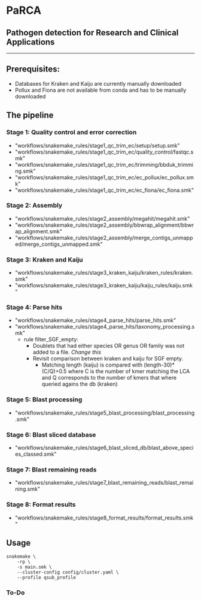 
# PaRCA
## Pathogen detection for Research and Clinical Applications

---
## Prerequisites:
* Databases for Kraken and Kaiju are currently manually downloaded 
* Pollux and Fiona are not available from conda and has to be manually downloaded

## **The pipeline**

### Stage 1: Quality control and error correction
* "workflows/snakemake_rules/stage1_qc_trim_ec/setup/setup.smk"
* "workflows/snakemake_rules/stage1_qc_trim_ec/quality_control/fastqc.smk"
* "workflows/snakemake_rules/stage1_qc_trim_ec/trimming/bbduk_trimming.smk"
* "workflows/snakemake_rules/stage1_qc_trim_ec/ec_pollux/ec_pollux.smk"
* "workflows/snakemake_rules/stage1_qc_trim_ec/ec_fiona/ec_fiona.smk"

### Stage 2: Assembly
* "workflows/snakemake_rules/stage2_assembly/megahit/megahit.smk"
* "workflows/snakemake_rules/stage2_assembly/bbwrap_alignment/bbwrap_alignment.smk"
* "workflows/snakemake_rules/stage2_assembly/merge_contigs_unmapped/merge_contigs_unmapped.smk"

### Stage 3: Kraken and Kaiju
* "workflows/snakemake_rules/stage3_kraken_kaiju/kraken_rules/kraken.smk"
* "workflows/snakemake_rules/stage3_kraken_kaiju/kaiju_rules/kaiju.smk"

### Stage 4: Parse hits
* "workflows/snakemake_rules/stage4_parse_hits/parse_hits.smk"
* "workflows/snakemake_rules/stage4_parse_hits/taxonomy_processing.smk" 
  * rule filter_SGF_empty: 
    * Doublets that had either species OR genus OR family was not added to a file. *Change this*
	* Revisit comparison between kraken and kaiju for SGF empty.
	  * Matching length (kaiju) is compared with (length-30)*(C/Q)+0.5 where C is the number of kmer matching the LCA and Q corresponds to the number of kmers that where queried agains the db (kraken)
  
### Stage 5: Blast processing
* "workflows/snakemake_rules/stage5_blast_processing/blast_processing.smk" 

### Stage 6: Blast sliced database
* "workflows/snakemake_rules/stage6_blast_sliced_db/blast_above_species_classed.smk"

### Stage 7: Blast remaining reads
* "workflows/snakemake_rules/stage7_blast_remaining_reads/blast_remaining.smk"

### Stage 8: Format results
* "workflows/snakemake_rules/stage8_format_results/format_results.smk"

## Usage

```
snakemake \
    -rp \
    -s main.smk \
    --cluster-config config/cluster.yaml \
    --profile qsub_profile
```

### To-Do
